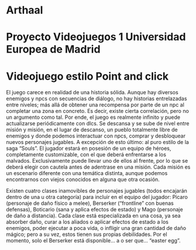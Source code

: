 # Arthaal
# Proyecto Videojuegos 1 Universidad Europea de Madrid
# Videojuego estilo Point and click

El juego carece en realidad de una historia sólida. Aunque hay 
diversos enemigos y npcs con secuencias de diálogo, no hay historias 
entrelazadas entre niveles; más allá de obtener una recompensa por parte 
de un npc al completar una zona en concreto. Es decir, existe cierta 
correlación, pero no un argumento como tal. Por ende, el juego es 
realmente infinito y puede actualizarse periódicamente con dlcs.
Se descansa y se sube de nivel entre misión y misión, en el lugar
de descanso, un pueblo totalmente libre de enemigos y donde podemos 
interactuar con npcs, comprar y desbloquear nuevos personajes jugables. 
A excepción de esto último: al puro estilo de la saga “Souls”. 
El jugador estará en posesión de un equipo de héroes, 
completamente customizable, con el que deberá enfrentarse a los 
malvados. Exclusivamente puede llevar uno de ellos al frente, por lo que 
se deberá elegir con cautela antes de adentrase en una misión.
Cada misión es un escenario diferente con una temática distinta, 
aunque podemos encontrarnos con viejos conocidos en alguna que otra 
ocasión.

Existen cuatro clases inamovibles de personajes jugables (todos 
encajarán dentro de una u otra categoría) para incluir en el equipo del 
jugador: Pícaro (personaje de daño físico a melee), Berserker 
(“frontline” con buenas defensas), Boticario (sana y aplica efectos de 
estado) y Mago (personaje de daño a distancia). 
Cada clase está especializada en una cosa, ya sea absorber daño, 
curar a los aliados o aplicar efectos de estado a los enemigos, poder 
ejecutar a poca vida, o infligir una gran cantidad de daño mágico; pero a 
su vez, estos tienen sus propias debilidades. Por el momento, solo el 
Berserker está disponible… a o ser que… “easter egg”.


